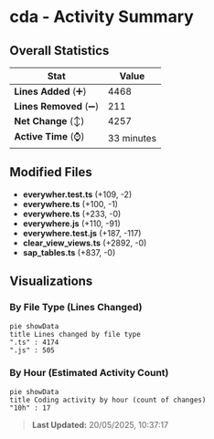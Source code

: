 # cda - Activity Summary 

## Overall Statistics

| Stat                   | Value                                                             |
| ---------------------- | ----------------------------------------------------------------- |
| **Lines Added** (➕)   | 4468                                          |
| **Lines Removed** (➖) | 211                                        |
| **Net Change** (↕)    | 4257                |
| **Active Time** (⌚)   | 33 minutes |


## Modified Files
- **everywher.test.ts** (+109, -2)
- **everywhere.ts** (+100, -1)
- **everywhere.ts** (+233, -0)
- **everywhere.js** (+110, -91)
- **everywhere.test.js** (+187, -117)
- **clear_view_views.ts** (+2892, -0)
- **sap_tables.ts** (+837, -0)

## Visualizations

### By File Type (Lines Changed)

```mermaid
pie showData
title Lines changed by file type
".ts" : 4174
".js" : 505
```

### By Hour (Estimated Activity Count)

```mermaid
pie showData
title Coding activity by hour (count of changes)
"10h" : 17
```


> **Last Updated:** 20/05/2025, 10:37:17